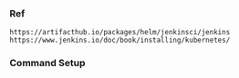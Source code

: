 ### Ref
    https://artifacthub.io/packages/helm/jenkinsci/jenkins
    https://www.jenkins.io/doc/book/installing/kubernetes/

### Command Setup
